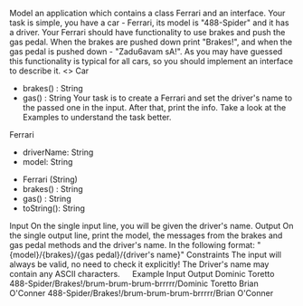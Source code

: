 Model an application which contains a class Ferrari and an interface. Your task is simple, you have a car - Ferrari, its model is "488-Spider" and it has a driver. Your Ferrari should have functionality to use brakes and push the gas pedal. When the brakes are pushed down print "Brakes!", and when the gas pedal is pushed down - "Zadu6avam sA!". As you may have guessed this functionality is typical for all cars, so you should implement an interface to describe it.
<<Interface>>
Car
+	brakes() : String
+	gas() : String
Your task is to create a Ferrari and set the driver's name to the passed one in the input. After that, print the info. Take a look at the Examples to understand the task better.





Ferrari
-	driverName: String
-	model: String
+	Ferrari (String)
+	brakes() : String
+	gas() : String
+	toString(): String



Input
On the single input line, you will be given the driver's name.
Output
On the single output line, print the model, the messages from the brakes and gas pedal methods and the driver's name. In the following format:
"{model}/{brakes}/{gas pedal}/{driver's name}"
Constraints
The input will always be valid, no need to check it explicitly! The Driver's name may contain any ASCII characters.
 
Example
Input	Output
Dominic Toretto	488-Spider/Brakes!/brum-brum-brum-brrrrr/Dominic Toretto
Brian O'Conner	488-Spider/Brakes!/brum-brum-brum-brrrrr/Brian O'Conner
